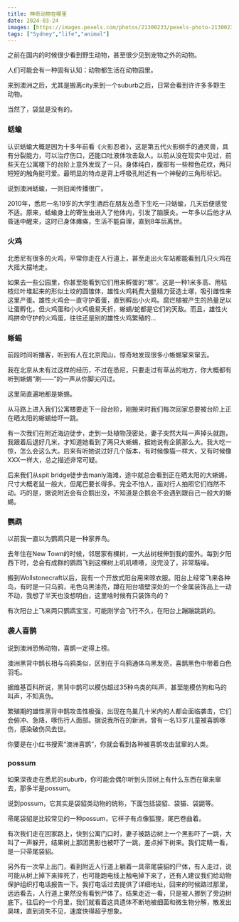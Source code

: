 ```yaml
---
title: 神奇动物在哪里
date: 2024-03-24
images: [https://images.pexels.com/photos/21300233/pexels-photo-21300233/free-photo-of-australian-slut.jpeg,]
tags: ["Sydney","life","animal"]
---
```


之前在国内的时候很少看到野生动物，甚至很少见到宠物之外的动物。

人们可能会有一种固有认知：动物都生活在动物园里。

来到澳洲之后，尤其是搬离city来到一个suburb之后，日常会看到许许多多野生动物。

当然了，袋鼠是没有的。

### 蛞蝓

认识蛞蝓大概是因为十多年前看《火影忍者》，这是第五代火影纲手的通灵兽，具有分裂能力，可以治疗伤口，还能口吐液体攻击敌人。以前从没在现实中见过，前些天在公寓楼下的台阶上意外发现了一只。身体纯白，腹部有一些橙色花纹，两只短短的触角挺可爱。最明显的特点是背上呼吸孔附近有一个神秘的三角形标记。

说到澳洲蛞蝓，一则旧闻传播很广。

2010年，悉尼一名19岁的大学生酒后在朋友怂恿下生吃一只蛞蝓，几天后便感觉不适。原来，蛞蝓身上的寄生虫进入了他体内，引发了脑膜炎。一年多以后他才从昏迷中醒来，这时已身体瘫痪，生活不能自理，直到8年后离世。

### 火鸡

北悉尼有很多的火鸡，平常你走在人行道上，甚至走出火车站都能看到几只火鸡在大摇大摆地走。

如果去一些公园里，你甚至能看到它们用来孵蛋的“塚”。这是一种1米多高、用枯枝烂叶堆起来的形似土坟的圆锥体，雄性火鸡耗费大量精力营造土塚，吸引雌性来这里产蛋。雄性火鸡会一直守护着蛋，直到孵出小火鸡。腐烂植被产生的热量足以让蛋孵化，但火鸡蛋和小火鸡极易夭折，蜥蜴/蛇都是它们的天敌。而且，雄性火鸡拼命守护的火鸡蛋，往往还是别的雄性火鸡繁殖的...

### 蜥蜴

前段时间听播客，听到有人在北京爬山，惊奇地发现很多小蜥蜴窜来窜去。

我在北京从未有过这样的经历，不过在悉尼，只要走过有草丛的地方，你大概都有听到蜥蜴“刷——”的一声从你脚尖闪过。

这里简直遍地都是蜥蜴。

从马路上进入我们公寓楼要走下一段台阶，刚搬来时我们每次回家总要被台阶上正在晒太阳的蜥蜴给吓一跳。

有一次我们在附近海边徒步，走到一处植物茂密处，妻子突然大叫一声掉头就跑，我跟着后退好几米，才知道她看到了两只大蜥蜴，据她说有企鹅那么大。我大吃一惊，怎么会这么大。后来有听她说过好几个版本，有时候像猫一样大，又有时候像XXX一样大，总之描述非常可疑。

后来我们从spit bridge徒步去manly海滩，途中就总会看到正在晒太阳的大蜥蜴，尺寸大概老鼠一般大，但尾巴要长得多。完全不怕人，面对行人拍照它们岿然不动。巧的是，据说附近会有企鹅出没，不知道是企鹅会不会遇到跟自己一般大的蜥蜴。

### 鹦鹉

以前我一直以为鹦鹉只是一种家养鸟。

去年住在New Town的时候，邻居家有棵树，一大丛树枝伸到我的窗外。每到夕阳西下时，总会有成群的鹦鹉飞到这棵树上叽叽喳喳，没完没了，非常聒噪。

搬到Wollstonecraft以后，我有一个开放式阳台用来晾衣服。阳台上经常飞来各种鸟，有时是一只乌鸦，毛色乌黑油亮，蹲在阳台墙壁深处的一个金属装饰品上一动不动，我想了半天也没想明白，这里啥时候有只装饰鸟的？

有次阳台上飞来两只鹦鹉宝宝，可能刚学会飞行不久，在阳台上蹦蹦跳跳的。

### 袭人喜鹊

说到澳洲恐怖动物，喜鹊一定得上榜。

澳洲黑背中鹊长相与乌鸦类似，区别在于乌鸦通体乌黑发亮，喜鹊黑色中带着白色羽毛。

据维基百科所说，黑背中鹊可以模仿超过35种鸟类的叫声，甚至能模仿狗和马的叫声，不知真伪。

繁殖期的雄性黑背中鹊攻击性极强，出现在鸟巢几十米内的人都会面临袭击，它们会俯冲、急降，啄伤行人面部。据说我所在的新洲，曾有一名13岁儿童被喜鹊啄伤，感染破伤风去世。

你要是在小红书搜索“澳洲喜鹊”，你就会看到各种被喜鹊攻击鼠窜的人类。

### possum

如果深夜走在悉尼的suburb，你可能会偶尔听到头顶树上有什么东西在窜来窜去，那多半是possum。

说到possum，它其实是袋貂类动物的统称，下面包括袋貂、袋猫、袋鼯等。

帚尾袋貂是比较常见的一种possum，它样子有点像狐狸，尾巴卷曲着。

有次我们走在回家路上，快到公寓门口时，妻子被路边树上一个黑影吓了一跳，大叫了一声躲开，结果树上那团黑影也被吓了一跳，差点掉下树来。我们定睛一看，是一只帚尾袋貂。

另外有一次早上出门，看到附近人行道上躺着一具帚尾袋貂的尸体，有人走过，说可能从树上掉下来摔死了，也可能跑电线上触电掉下来了，还有人建议我们给动物保护组织打电话报告一下。我打电话过去提供了详细地址，回来的时候路过那里，远远看去，人行道上果然没有看到尸体了。结果走近一看，只是被人挪到了旁边树底下。往后的一个月里，我们就看着这具遗体不断地被细菌和微生物分解，散发出臭味，直到消失不见，速度快得超乎想象。


